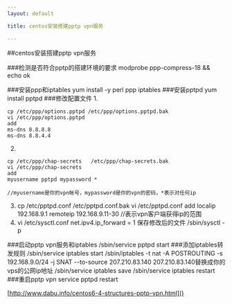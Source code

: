 ```yaml
---
layout: default

title: centos安装搭建pptp vpn服务

---
```


##centos安装搭建pptp vpn服务

###检测是否符合pptp的搭建环境的要求
	modprobe ppp-compress-18 && echo ok

###安装ppp和iptables
	yum install -y perl ppp iptables
###安装pptpd
	yum install pptpd
###修改配置文件
1.
	
	cp /etc/ppp/options.pptpd /etc/ppp/options.pptpd.bak
	vi /etc/ppp/options.pptpd
	add
	ms-dns 8.8.8.8
	ms-dns 8.8.4.4
	
2.

	cp /etc/ppp/chap-secrets   /etc/ppp/chap-secrets.bak
	vi /etc/ppp/chap-secrets
	add
	myusername pptpd mypassword *

	//myusername是你的vpn帐号，mypassword是你的vpn的密码，*表示对任何ip

3.
	cp /etc/pptpd.conf     /etc/pptpd.conf.bak
	vi /etc/pptpd.conf
	add
	localip 192.168.9.1
	remoteip 192.168.9.11-30 //表示vpn客户端获得ip的范围
4.
	vi /etc/sysctl.conf
	net.ipv4.ip_forward = 1
	保存修改后的文件
	/sbin/sysctl -p

###启动pptp vpn服务和iptables
	/sbin/service pptpd start
###添加iptables转发规则
	/sbin/service iptables start
	/sbin/iptables -t nat -A POSTROUTING    -s 192.168.9.0/24 -j SNAT --to-source 207.210.83.140
	207.210.83.140替换成你的vps的公网ip地址
	/sbin/service iptables save
	/sbin/service iptables restart
###重启pptp vpn
	service pptpd restart

[http://www.dabu.info/centos6-4-structures-pptp-vpn.html]()
